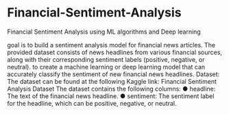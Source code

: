 # Financial-Sentiment-Analysis
Financial Sentiment Analysis using ML algorithms and Deep learning

goal is to build a sentiment analysis model for financial news articles. The provided dataset consists of news headlines from various financial sources, along with their corresponding sentiment labels (positive, negative, or neutral). to create a machine learning or deep learning model that can accurately classify the sentiment of new financial news headlines.
Dataset: The dataset can be found at the following Kaggle link: Financial Sentiment Analysis Dataset
The dataset contains the following columns:
● headline: The text of the financial news headline.
● sentiment: The sentiment label for the headline, which can be positive, negative, or
neutral.
